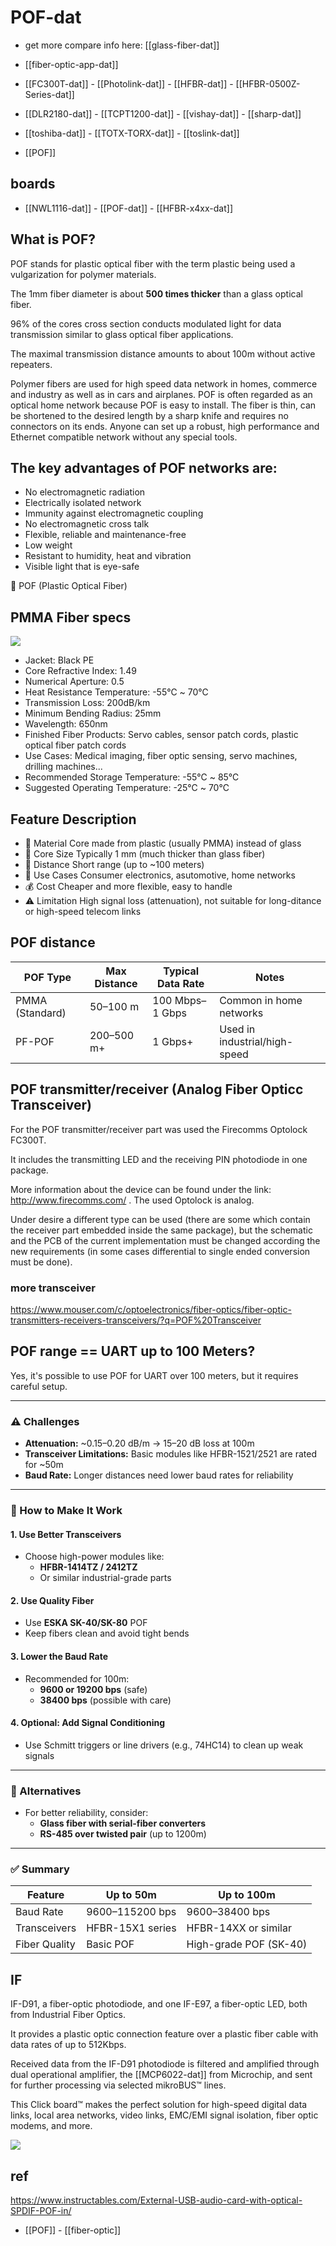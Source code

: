
# POF-dat

- get more compare info here: [[glass-fiber-dat]]

- [[fiber-optic-app-dat]]

- [[FC300T-dat]] - [[Photolink-dat]] - [[HFBR-dat]] - [[HFBR-0500Z-Series-dat]] 

- [[DLR2180-dat]] - [[TCPT1200-dat]] - [[vishay-dat]] - [[sharp-dat]]

- [[toshiba-dat]] - [[TOTX-TORX-dat]] - [[toslink-dat]] 

- [[POF]]


## boards 

- [[NWL1116-dat]] - [[POF-dat]] - [[HFBR-x4xx-dat]]


## What is POF?

POF stands for plastic optical fiber with the term plastic being used a vulgarization for polymer materials.

The 1mm fiber diameter is about **500 times thicker** than a glass optical fiber. 

96% of the cores cross section conducts modulated light for data transmission similar to glass optical fiber applications. 

The maximal transmission distance amounts to about 100m without active repeaters. 

Polymer fibers are used for high speed data network in homes, commerce and industry as well as in cars and airplanes. POF is often regarded as an optical home network because POF is easy to install. The fiber is thin, can be shortened to the desired length by a sharp knife and requires no connectors on its ends. Anyone can set up a robust, high performance and Ethernet compatible network without any special tools.

## The key advantages of POF networks are:

- No electromagnetic radiation
- Electrically isolated network
- Immunity against electromagnetic coupling
- No electromagnetic cross talk
- Flexible, reliable and maintenance-free
- Low weight
- Resistant to humidity, heat and vibration
- Visible light that is eye-safe

🧵 POF (Plastic Optical Fiber)

## PMMA Fiber specs 

![](2025-04-22-14-24-56.png)

- Jacket: Black PE
- Core Refractive Index: 1.49
- Numerical Aperture: 0.5
- Heat Resistance Temperature: -55℃ ~ 70℃
- Transmission Loss: 200dB/km
- Minimum Bending Radius: 25mm
- Wavelength: 650nm
- Finished Fiber Products: Servo cables, sensor patch cords, plastic optical fiber patch cords
- Use Cases: Medical imaging, fiber optic sensing, servo machines, drilling machines...
- Recommended Storage Temperature: -55℃ ~ 85℃
- Suggested Operating Temperature: -25℃ ~ 70℃

## Feature	Description

- 🌟 Material	Core made from plastic (usually PMMA) instead of glass
- 📏 Core Size	Typically 1 mm (much thicker than glass fiber)
- 📡 Distance	Short range (up to ~100 meters)
- 🔌 Use Cases	Consumer electronics, asutomotive, home networks
- 💰 Cost	Cheaper and more flexible, easy to handle
- ⚠️ Limitation	High signal loss (attenuation), not suitable for long-ditance or high-speed telecom links

## POF distance 

| POF Type         | Max Distance | Typical Data Rate | Notes                          |
|------------------|--------------|-------------------|--------------------------------|
| PMMA (Standard)  | 50–100 m     | 100 Mbps–1 Gbps   | Common in home networks        |
| PF-POF           | 200–500 m+   | 1 Gbps+           | Used in industrial/high-speed  |


## POF transmitter/receiver (Analog Fiber Opticc Transceiver)


For the POF transmitter/receiver part was used the Firecomms Optolock FC300T. 

It includes the transmitting LED and the receiving PIN photodiode in one package. 

More information about the device can be found under the link: http://www.firecomms.com/ . The used Optolock is analog. 

Under desire a different type can be used (there are some which contain the receiver part embedded inside the same package), but the schematic and the PCB of the current implementation must be changed according the new requirements (in some cases differential to single ended conversion must be done).

### more transceiver 

https://www.mouser.com/c/optoelectronics/fiber-optics/fiber-optic-transmitters-receivers-transceivers/?q=POF%20Transceiver


## POF range == UART up to 100 Meters?

Yes, it's possible to use POF for UART over 100 meters, but it requires careful setup.

---

### ⚠️ Challenges

- **Attenuation:** ~0.15–0.20 dB/m → 15–20 dB loss at 100m
- **Transceiver Limitations:** Basic modules like HFBR-1521/2521 are rated for ~50m
- **Baud Rate:** Longer distances need lower baud rates for reliability

---

### 🔧 How to Make It Work

#### 1. Use Better Transceivers
- Choose high-power modules like:
  - **HFBR-1414TZ / 2412TZ**
  - Or similar industrial-grade parts

#### 2. Use Quality Fiber
- Use **ESKA SK-40/SK-80** POF
- Keep fibers clean and avoid tight bends

#### 3. Lower the Baud Rate
- Recommended for 100m:
  - **9600 or 19200 bps** (safe)
  - **38400 bps** (possible with care)

#### 4. Optional: Add Signal Conditioning
- Use Schmitt triggers or line drivers (e.g., 74HC14) to clean up weak signals

---

### 🧠 Alternatives
- For better reliability, consider:
  - **Glass fiber with serial-fiber converters**
  - **RS-485 over twisted pair** (up to 1200m)

---

### ✅ Summary

| Feature        | Up to 50m         | Up to 100m              |
|----------------|-------------------|--------------------------|
| Baud Rate      | 9600–115200 bps   | 9600–38400 bps           |
| Transceivers   | HFBR-15X1 series  | HFBR-14XX or similar     |
| Fiber Quality  | Basic POF         | High-grade POF (SK-40)   |


## IF

IF-D91, a fiber-optic photodiode, 
and one IF-E97, a fiber-optic LED, both from Industrial Fiber Optics. 

It provides a plastic optic connection feature over a plastic fiber cable with data rates of up to 512Kbps. 

Received data from the IF-D91 photodiode is filtered and amplified through dual operational amplifier, the [[MCP6022-dat]] from Microchip, and sent for further processing via selected mikroBUS™ lines. 

This Click board™ makes the perfect solution for high-speed digital data links, local area networks, video links, EMC/EMI signal isolation, fiber optic modems, and more.

![](2025-04-25-04-40-38.png)

## ref 

https://www.instructables.com/External-USB-audio-card-with-optical-SPDIF-POF-in/

- [[POF]] - [[fiber-optic]]
